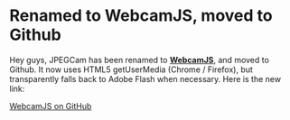 # Renamed to WebcamJS, moved to Github #

Hey guys, JPEGCam has been renamed to **[WebcamJS](https://github.com/jhuckaby/webcamjs)**, and moved to Github.  It now uses HTML5 getUserMedia (Chrome / Firefox), but transparently falls back to Adobe Flash when necessary.  Here is the new link:

[WebcamJS on GitHub](https://github.com/jhuckaby/webcamjs)